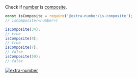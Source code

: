 Check if [number] is [composite].

```javascript
const isComposite = require('@extra-number/is-composite');
// isComposite(<number>)

isComposite(34);
// true
isComposite(4);
// true
isComposite(7);
// false
isComposite(59);
// false
```


[![extra-number](https://i.imgur.com/MCb8pjO.jpg)](https://www.npmjs.com/package/extra-number)

[number]: https://developer.mozilla.org/en-US/docs/Web/JavaScript/Guide/Numbers_and_dates
[composite]: https://en.wikipedia.org/wiki/Composite_number
